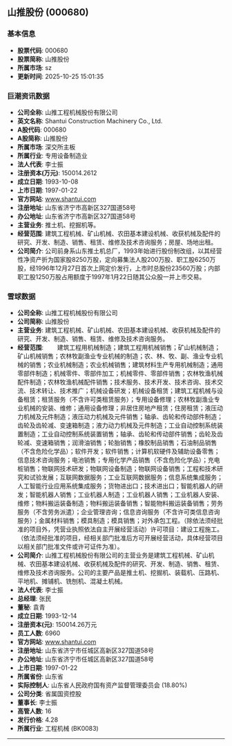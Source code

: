 ## 山推股份 (000680)

### 基本信息

- **股票代码**: 000680
- **股票简称**: 山推股份
- **所属市场**: sz
- **更新时间**: 2025-10-25 15:01:35

### 巨潮资讯数据

- **公司全称**: 山推工程机械股份有限公司
- **英文名称**: Shantui Construction Machinery Co., Ltd.
- **A股代码**: 000680
- **A股简称**: 山推股份
- **所属市场**: 深交所主板
- **所属行业**: 专用设备制造业
- **法人代表**: 李士振
- **注册资本(万元)**: 150014.2612
- **成立日期**: 1993-10-08
- **上市日期**: 1997-01-22
- **官方网站**: www.shantui.com
- **注册地址**: 山东省济宁市高新区327国道58号
- **办公地址**: 山东省济宁市高新区327国道58号
- **主营业务**: 推土机、挖掘机等。
- **经营范围**: 建筑工程机械、矿山机械、农田基本建设机械、收获机械及配件的研究、开发、制造、销售、租赁、维修及技术咨询服务；房屋、场地出租。
- **公司简介**: 公司前身系山东推土机总厂，1993年始进行股份制改组，以其经营性净资产折为国家股8250万股，定向募集法人股200万股、职工股6250万股，经1996年12月27日首次上网定价发行，上市时总股份23560万股；内部职工股1250万股占用额度于1997年1月22日随其公众股一并上市交易。

### 雪球数据

- **公司全称**: 山推工程机械股份有限公司
- **公司简称**: 山推股份
- **主营业务**: 建筑工程机械、矿山机械、农田基本建设机械、收获机械及配件的研究、开发、制造、销售、租赁、维修及技术咨询服务。
- **经营范围**: 　　建筑工程用机械制造；建筑工程用机械销售；矿山机械制造；矿山机械销售；农林牧副渔业专业机械的制造；农、林、牧、副、渔业专业机械的销售；农业机械制造；农业机械销售；建筑材料生产专用机械制造；通用零部件制造；机械零件、零部件加工；机械零件、零部件销售；农林牧渔机械配件制造；农林牧渔机械配件销售；技术服务、技术开发、技术咨询、技术交流、技术转让、技术推广；机械设备研发；机械设备租赁；建筑工程机械与设备租赁；租赁服务（不含许可类租赁服务）；专用设备修理；农林牧副渔业专业机械的安装、维修；通用设备修理；非居住房地产租赁；住房租赁；液压动力机械及元件制造；液压动力机械及元件销售；轴承、齿轮和传动部件制造；齿轮及齿轮减、变速箱制造；液力动力机械及元件制造；工业自动控制系统装置制造；工业自动控制系统装置销售；轴承、齿轮和传动部件销售；齿轮及齿轮减、变速箱销售；润滑油销售；轮胎销售；橡胶制品销售；石油制品销售（不含危险化学品）；软件开发；软件销售；计算机软硬件及辅助设备零售；信息技术咨询服务；电池销售；专用化学产品销售（不含危险化学品）；充电桩销售；物联网技术研发；物联网设备制造；物联网设备销售；工程和技术研究和试验发展；互联网数据服务；工业互联网数据服务；信息系统集成服务；人工智能行业应用系统集成服务；货物进出口；技术进出口；智能机器人的研发；智能机器人销售；工业机器人制造；工业机器人销售；工业机器人安装、维修；物料搬运装备制造；物料搬运装备销售；智能物料搬运装备销售；劳务服务（不含劳务派遣）；企业管理咨询；信息咨询服务（不含许可类信息咨询服务）；金属材料销售；模具制造；模具销售；对外承包工程。（除依法须经批准的项目外，凭营业执照依法自主开展经营活动）许可项目：建设工程施工。（依法须经批准的项目，经相关部门批准后方可开展经营活动，具体经营项目以相关部门批准文件或许可证件为准）。
- **公司简介**: 山推工程机械股份有限公司的主营业务是建筑工程机械、矿山机械、农田基本建设机械、收获机械及配件的研究、开发、制造、销售、租赁、维修及技术咨询服务。公司的主要产品是推土机、挖掘机、装载机、压路机、平地机、摊铺机、铣刨机、混凝土机械。
- **法人代表**: 李士振
- **总经理**: 张民
- **董秘**: 袁青
- **成立日期**: 1993-12-14
- **注册资本(元)**: 150014.26万元
- **员工人数**: 6960
- **官方网站**: www.shantui.com
- **注册地址**: 山东省济宁市任城区高新区327国道58号
- **办公地址**: 山东省济宁市任城区高新区327国道58号
- **上市日期**: 1997-01-22
- **所属省份**: 山东省
- **实际控制人**: 山东省人民政府国有资产监督管理委员会 (18.80%)
- **公司分类**: 省属国资控股
- **董事长**: 李士振
- **高管人数**: 16
- **发行价格**: 4.28
- **所属行业**: 工程机械 (BK0083)

---